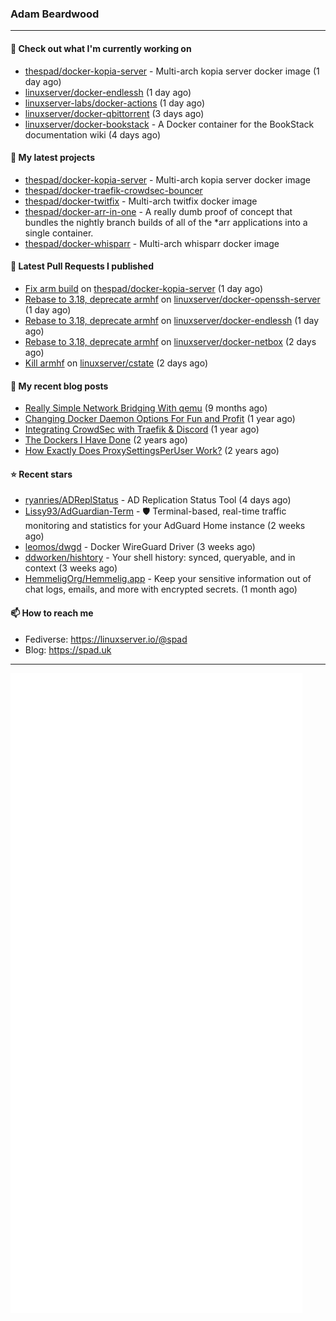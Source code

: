 ### Adam Beardwood
---
#### 👷 Check out what I'm currently working on

- [thespad/docker-kopia-server](https://github.com/thespad/docker-kopia-server) - Multi-arch kopia server docker image  (1 day ago)
- [linuxserver/docker-endlessh](https://github.com/linuxserver/docker-endlessh) (1 day ago)
- [linuxserver-labs/docker-actions](https://github.com/linuxserver-labs/docker-actions) (1 day ago)
- [linuxserver/docker-qbittorrent](https://github.com/linuxserver/docker-qbittorrent) (3 days ago)
- [linuxserver/docker-bookstack](https://github.com/linuxserver/docker-bookstack) - A Docker container for the BookStack documentation wiki (4 days ago)

#### 🌱 My latest projects

- [thespad/docker-kopia-server](https://github.com/thespad/docker-kopia-server) - Multi-arch kopia server docker image 
- [thespad/docker-traefik-crowdsec-bouncer](https://github.com/thespad/docker-traefik-crowdsec-bouncer)
- [thespad/docker-twitfix](https://github.com/thespad/docker-twitfix) - Multi-arch twitfix docker image
- [thespad/docker-arr-in-one](https://github.com/thespad/docker-arr-in-one) - A really dumb proof of concept that bundles the nightly branch builds of all of the *arr applications into a single container.
- [thespad/docker-whisparr](https://github.com/thespad/docker-whisparr) - Multi-arch whisparr docker image

#### 🔨 Latest Pull Requests I published

- [Fix arm build](https://github.com/thespad/docker-kopia-server/pull/2) on [thespad/docker-kopia-server](https://github.com/thespad/docker-kopia-server) (1 day ago)
- [Rebase to 3.18, deprecate armhf](https://github.com/linuxserver/docker-openssh-server/pull/74) on [linuxserver/docker-openssh-server](https://github.com/linuxserver/docker-openssh-server) (1 day ago)
- [Rebase to 3.18, deprecate armhf](https://github.com/linuxserver/docker-endlessh/pull/15) on [linuxserver/docker-endlessh](https://github.com/linuxserver/docker-endlessh) (1 day ago)
- [Rebase to 3.18, deprecate armhf](https://github.com/linuxserver/docker-netbox/pull/48) on [linuxserver/docker-netbox](https://github.com/linuxserver/docker-netbox) (2 days ago)
- [Kill armhf](https://github.com/linuxserver/cstate/pull/165) on [linuxserver/cstate](https://github.com/linuxserver/cstate) (2 days ago)

#### 📜 My recent blog posts

- [Really Simple Network Bridging With qemu](https://spad.uk/really-simple-network-bridging-with-qemu/) (9 months ago)
- [Changing Docker Daemon Options For Fun and Profit](https://spad.uk/changing-docker-daemon-options-for-fun-and-profit/) (1 year ago)
- [Integrating CrowdSec with Traefik &amp; Discord](https://spad.uk/integrating-crowdsec-with-traefik-discord/) (1 year ago)
- [The Dockers I Have Done](https://spad.uk/the-dockers-ive-done/) (2 years ago)
- [How Exactly Does ProxySettingsPerUser Work?](https://spad.uk/how-does-proxysettingsperuser-work/) (2 years ago)

#### ⭐ Recent stars

- [ryanries/ADReplStatus](https://github.com/ryanries/ADReplStatus) - AD Replication Status Tool (4 days ago)
- [Lissy93/AdGuardian-Term](https://github.com/Lissy93/AdGuardian-Term) - 🛡️ Terminal-based, real-time traffic monitoring and statistics for your AdGuard Home instance (2 weeks ago)
- [leomos/dwgd](https://github.com/leomos/dwgd) - Docker WireGuard Driver (3 weeks ago)
- [ddworken/hishtory](https://github.com/ddworken/hishtory) - Your shell history: synced, queryable, and in context (3 weeks ago)
- [HemmeligOrg/Hemmelig.app](https://github.com/HemmeligOrg/Hemmelig.app) - Keep your sensitive information out of chat logs, emails, and more with encrypted secrets. (1 month ago)

#### 📫 How to reach me
- Fediverse: https://linuxserver.io/@spad
- Blog: https://spad.uk
---
<img src="https://raw.githubusercontent.com/thespad/thespad/main/github-metrics.svg">
